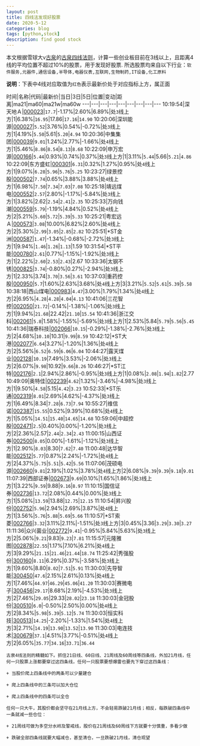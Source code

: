 ```yaml
---
layout: post
title: 四线法发现好股票
date: 2020-5-12
categories: blog
tags: [python,stock]
description: find good stock
---
```



本文根据雪球大v[古泉](https://xueqiu.com/u/7148646888)的[古泉四线法则](https://xueqiu.com/7148646888/130498192)，计算一些创业板目前在3线以上，且距离4线的平均位置不超过10%的股票，用于发现好股票.
所选股票均来自以下行业：`软件服务,元器件,通信设备,半导体,电器仪表,互联网,生物制药,IT设备,化工原料`

**说明**：下表中4线对应取值为`红色`表示最新价处于对应指标上方，属正面


时间|名称|代码|最新价|当日|3日|5日|位置|变动|距离|ma21|ma60|ma21w|ma60w
---|---|---|---|---|---|---|---|---
10:19:54|深天地Ａ|[000023](https://xueqiu.com/S/SZ000023)|`17.7`|-1.17%|2.60%|6.89%|处`3`线上方|1|6.38%|`16.95`|17.86|`17.16`|`14.90`
10:20:06|深圳能源|[000027](https://xueqiu.com/S/SZ000027)|`5.52`|3.76%|0.54%|-0.72%|处`3`线上方|1|4.19%|`5.50`|5.61|`5.20`|`4.94`
10:20:36|中集集团|[000039](https://xueqiu.com/S/SZ000039)|`9.01`|1.24%|2.77%|-1.66%|处`4`线上方|1|5.46%|`8.86`|`8.54`|`8.13`|`8.68`
10:22:09|申万宏源|[000166](https://xueqiu.com/S/SZ000166)|`5.44`|0.93%|0.74%|0.37%|处`3`线上方|1|3.11%|`5.44`|5.66|`5.21`|`4.86`
10:22:09|东方盛虹|[000301](https://xueqiu.com/S/SZ000301)|`6.31`|0.32%|1.27%|0.95%|处`4`线上方|1|9.07%|`6.28`|`5.96`|`5.76`|`5.25`
10:23:27|绿景控股|[000502](https://xueqiu.com/S/SZ000502)|`7.74`|0.65%|3.88%|3.88%|处`4`线上方|1|6.98%|`7.50`|`7.34`|`7.03`|`7.08`
10:25:18|靖远煤电|[000552](https://xueqiu.com/S/SZ000552)|`2.57`|2.80%|-1.17%|-5.84%|处`3`线上方|1|3.82%|2.62|`2.54`|`2.41`|`2.35`
10:25:33|万向钱潮|[000559](https://xueqiu.com/S/SZ000559)|`5.79`|-1.19%|4.84%|0.52%|处`4`线上方|2|5.21%|`5.60`|`5.72`|`5.39`|`5.33`
10:25:21|粤宏远Ａ|[000573](https://xueqiu.com/S/SZ000573)|`3.08`|10.00%|6.82%|2.60%|处`4`线上方|2|5.30%|`2.99`|`3.05`|`2.85`|`2.82`
10:25:51|*ST金洲|[000587](https://xueqiu.com/S/SZ000587)|`1.47`|-1.34%|-0.68%|-2.72%|处`3`线上方|1|9.94%|`1.46`|`1.26`|`1.13`|1.59
10:31:54|*ST平能|[000780](https://xueqiu.com/S/SZ000780)|`2.61`|0.77%|-1.15%|-1.92%|处`3`线上方|1|2.22%|`2.60`|`2.53`|`2.43`|2.67
10:33:36|太钢不锈|[000825](https://xueqiu.com/S/SZ000825)|`3.74`|-0.80%|0.27%|-2.94%|处`3`线上方|1|2.33%|3.74|`3.70`|`3.56`|`3.61`
10:37:03|重药控股|[000950](https://xueqiu.com/S/SZ000950)|`5.7`|1.60%|2.63%|3.68%|处`4`线上方|3|3.21%|`5.52`|`5.61`|`5.39`|`5.58`
10:38:18|西山煤电|[000983](https://xueqiu.com/S/SZ000983)|`4.47`|3.00%|1.79%|1.34%|处`4`线上方|2|6.95%|`4.28`|`4.28`|`4.04`|`4.13`
10:41:06|三花智控|[002050](https://xueqiu.com/S/SZ002050)|`21.72`|-0.14%|-1.38%|-1.06%|处`3`线上方|1|9.94%|`21.68`|22.42|`21.10`|`15.54`
10:41:36|浙江交科|[002061](https://xueqiu.com/S/SZ002061)|`5.8`|1.58%|-1.55%|-5.69%|处`3`线上方|1|2.53%|5.84|`5.79`|`5.56`|`5.45`
10:41:36|瑞泰科技|[002066](https://xueqiu.com/S/SZ002066)|`10.15`|-0.29%|-1.38%|-2.76%|处`3`线上方|2|4.68%|`10.10`|10.31|`9.99`|`8.59`
10:42:12|*ST大港|[002077](https://xueqiu.com/S/SZ002077)|`6.64`|3.27%|-1.20%|1.36%|处`4`线上方|2|5.56%|`6.52`|`6.59`|`6.06`|`6.04`
10:44:27|露天煤业|[002128](https://xueqiu.com/S/SZ002128)|`10.19`|7.49%|3.53%|-2.06%|处`3`线上方|2|6.07%|`9.98`|10.92|`9.66`|`8.26`
10:46:27|*ST江特|[002176](https://xueqiu.com/S/SZ002176)|`2.1`|2.94%|2.86%|-0.95%|处`3`线上方|1|0.08%|`2.08`|`1.94`|`1.82`|2.77
10:49:09|奥特佳|[002239](https://xueqiu.com/S/SZ002239)|`4.62`|1.32%|-3.46%|-4.98%|处`3`线上方|1|9.50%|`4.58`|5.15|`4.42`|`3.23`
10:52:33|*ST乐通|[002319](https://xueqiu.com/S/SZ002319)|`8.01`|2.69%|4.62%|-4.37%|处`3`线上方|1|6.49%|8.34|`7.28`|`6.73`|`7.94`
10:55:27|维信诺|[002387](https://xueqiu.com/S/SZ002387)|`15.55`|0.52%|9.39%|10.68%|处`4`线上方|1|5.05%|`14.51`|`15.40`|`14.65`|`14.68`
10:59:06|中超控股|[002471](https://xueqiu.com/S/SZ002471)|`2.5`|0.40%|0.00%|-1.20%|处`3`线上方|2|2.36%|2.57|`2.44`|`2.34`|`2.43`
11:00:15|山西证券|[002500](https://xueqiu.com/S/SZ002500)|`8.05`|0.00%|-1.61%|-1.12%|处`3`线上方|1|2.90%|`8.03`|8.30|`7.62`|`7.40`
11:00:48|达华智能|[002512](https://xueqiu.com/S/SZ002512)|`5.77`|0.87%|2.24%|-1.72%|处`4`线上方|2|4.37%|`5.75`|`5.51`|`5.42`|`5.56`
11:07:06|茂硕电源|[002660](https://xueqiu.com/S/SZ002660)|`9.81`|2.19%|1.02%|3.78%|处`4`线上方|2|6.08%|`9.39`|`9.39`|`9.18`|`9.01`
11:07:39|西部证券|[002673](https://xueqiu.com/S/SZ002673)|`9.69`|0.10%|1.65%|1.86%|处`3`线上方|1|3.22%|`9.59`|9.88|`9.16`|`8.97`
11:10:15|国信证券|[002736](https://xueqiu.com/S/SZ002736)|`13.72`|2.08%|0.44%|0.00%|处`3`线上方|1|5.08%|`13.59`|13.88|`12.75`|`12.15`
11:10:54|昇兴股份|[002752](https://xueqiu.com/S/SZ002752)|`5.96`|2.94%|2.69%|3.87%|处`4`线上方|1|3.56%|`5.76`|`5.88`|`5.69`|`5.66`
11:10:57|*ST索菱|[002766](https://xueqiu.com/S/SZ002766)|`3.32`|3.11%|2.11%|-1.51%|处`3`线上方|3|0.45%|3.36|`3.29`|`3.30`|`3.27`
11:11:36|众兴菌业|[002772](https://xueqiu.com/S/SZ002772)|`9.41`|-0.95%|5.84%|5.63%|处`3`线上方|2|5.06%|`9.21`|9.83|`9.23`|`7.81`
11:15:57|元隆雅图|[002878](https://xueqiu.com/S/SZ002878)|`22.55`|1.17%|7.10%|6.21%|处`4`线上方|3|9.29%|`21.15`|`21.46`|`21.44`|`18.74`
11:25:42|秀强股份|[300160](https://xueqiu.com/S/SZ300160)|`8.11`|6.29%|0.37%|-3.58%|处`3`线上方|1|9.60%|8.80|`8.02`|`7.51`|`5.91`
11:30:03|先导智能|[300450](https://xueqiu.com/S/SZ300450)|`47.6`|2.15%|2.61%|0.13%|处`4`线上方|1|7.46%|`44.97`|`46.29`|`45.06`|`41.20`
11:30:03|赛微电子|[300456](https://xueqiu.com/S/SZ300456)|`29.17`|8.68%|2.19%|-4.53%|处`3`线上方|2|7.46%|`29.05`|29.33|`28.02`|`23.18`
11:30:03|金冠股份|[300510](https://xueqiu.com/S/SZ300510)|`6.0`|-0.50%|2.50%|0.00%|处`4`线上方|2|8.34%|`5.98`|`5.39`|`5.12`|`5.74`
11:30:03|恒实科技|[300513](https://xueqiu.com/S/SZ300513)|`14.25`|-2.20%|-1.33%|1.54%|处`4`线上方|3|2.71%|`14.19`|`13.90`|`13.52`|`13.90`
11:30:03|电连技术|[300679](https://xueqiu.com/S/SZ300679)|`37.1`|4.51%|3.77%|-0.51%|处`4`线上方|2|6.05%|`35.77`|`34.16`|`33.71`|`36.44`

```
古泉4线法则的精髓如下。抓住21日线、60日线、21周线及60周线等四条线，外加21月线，任何一只股票上涨都要穿过这四条线，任何一只股票要想爆雷也要先下穿过这四条线：

+ 当股价爬上四条线中的两条可以少量建仓

+ 爬上四条线中的三条可以加大仓位

+ 爬上四条线中的四条可以全仓

任何一只大牛，其股价都会坚守在21月线上方，不会轻易跌破21月线；相反，每跌破四条线中一条就减一些仓位：

+ 21周线可做为多空分水岭及警戒线，股价在21周线及60周线下方就要十分慎重，多看少做

+ 跌破全部四条线就要大幅减仓，甚至清仓，一旦跌破21月线，清仓观望
```
